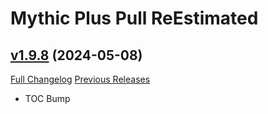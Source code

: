 # Mythic Plus Pull ReEstimated

## [v1.9.8](https://github.com/NumyAddon/MythicPlusPullReEstimated/tree/v1.9.8) (2024-05-08)
[Full Changelog](https://github.com/NumyAddon/MythicPlusPullReEstimated/compare/v1.9.7...v1.9.8) [Previous Releases](https://github.com/NumyAddon/MythicPlusPullReEstimated/releases)

- TOC Bump  
